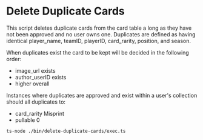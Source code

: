 # Delete Duplicate Cards

This script deletes duplicate cards from the card table a long as they have not been approved and no user owns one. Duplicates are defined as having identical player_name, teamID, playerID, card_rarity, position, and season.

When duplicates exist the card to be kept will be decided in the following order:

- image_url exists
- author_userID exists
- higher overall

Instances where duplicates are approved and exist within a user's collection should all duplicates to:

- card_rarity Misprint
- pullable 0

`ts-node ./bin/delete-duplicate-cards/exec.ts`
